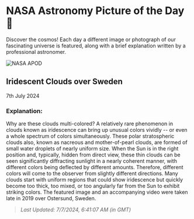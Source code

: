 
  # NASA Astronomy Picture of the Day 🌌

  Discover the cosmos! Each day a different image or photograph of our fascinating universe is featured, along with a brief explanation written by a professional astronomer.

![NASA APOD](https://apod.nasa.gov/apod/image/2407/IridescentClouds_Strand_1500.jpg)

## Iridescent Clouds over Sweden

7th July 2024

### Explanation: 

Why are these clouds multi-colored?  A relatively rare phenomenon in clouds known as iridescence can bring up unusual colors vividly -- or even a whole spectrum of colors simultaneously. These polar stratospheric clouds also, known as nacreous and mother-of-pearl clouds,  are formed of small water droplets of nearly uniform size. When the Sun is in the right position and, typically, hidden from direct view, these thin clouds can be seen significantly diffracting sunlight in a nearly coherent manner, with different colors being deflected by different amounts. Therefore, different colors will come to the observer from slightly different directions. Many clouds start with uniform regions that could show iridescence but quickly become too thick, too mixed, or too angularly far from the Sun to exhibit striking colors. The featured image and an accompanying video were taken late in 2019 over Ostersund, Sweden.

> _Last Updated: 7/7/2024, 6:41:07 AM (in GMT)_

